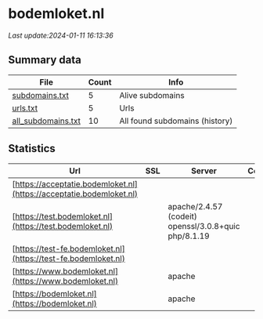 # bodemloket.nl
*Last update:2024-01-11 16:13:36*
## Summary data
| File       | Count | Info |
|------------|-------|------|
|[subdomains.txt](/data/bodemloket/subdomains.txt)|5|Alive subdomains|
|[urls.txt](/data/bodemloket/urls.txt)|5|Urls|
|[all_subdomains.txt](/data/bodemloket/all_subdomains.txt)|10|All found subdomains (history)|
## Statistics
| Url | SSL | Server | Cookie | HSTS | CSP | XFO | XXP | RP | Tech |
|------------|-------|------|------|------|------|------|------|------|------|
|[https://acceptatie.bodemloket.nl](https://acceptatie.bodemloket.nl)| | | | | | | |:white_check_mark: | |Apache HTTP Server:2...| |
|[https://test.bodemloket.nl](https://test.bodemloket.nl)| |apache/2.4.57 (codeit) openssl/3.0.8+quic php/8.1.19| |:white_check_mark: | | |:white_check_mark: | | |:white_check_mark: | |Apache HTTP Server:2...| |
|[https://test-fe.bodemloket.nl](https://test-fe.bodemloket.nl)| | | | | | | |:white_check_mark: | |Apache HTTP Server:2...| |
|[https://www.bodemloket.nl](https://www.bodemloket.nl)| |apache| |:white_check_mark: | |:white_check_mark: | | |:white_check_mark: | |Apache HTTP Server D...| |
|[https://bodemloket.nl](https://bodemloket.nl)| |apache| |:white_check_mark: | |:white_check_mark: | | |:white_check_mark: | |Apache HTTP Server D...| |